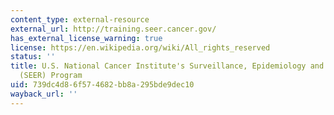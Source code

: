 ```yaml
---
content_type: external-resource
external_url: http://training.seer.cancer.gov/
has_external_license_warning: true
license: https://en.wikipedia.org/wiki/All_rights_reserved
status: ''
title: U.S. National Cancer Institute's Surveillance, Epidemiology and End Results
  (SEER) Program
uid: 739dc4d8-6f57-4682-bb8a-295bde9dec10
wayback_url: ''
---
```

